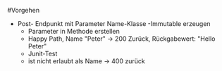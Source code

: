 #Vorgehen
- Post- Endpunkt mit Parameter Name-Klasse
  -Immutable erzeugen
  - Parameter in Methode erstellen
  - Happy Path, Name "Peter" -> 200 Zurück, Rückgabewert: "Hello Peter"
  - Junit-Test
  - <null> ist nicht erlaubt als Name -> 400 zurück
